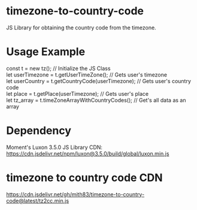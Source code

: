 # timezone-to-country-code
JS Library for obtaining the country code from the timezone.

# Usage Example 
const t = new tz(); // Initialize the JS Class<br/> 
let userTimezone = t.getUserTimeZone(); // Gets user's timezone<br/> 
let userCountry = t.getCountryCode(userTimezone); // Gets user's country code<br/> 
let place = t.getPlace(userTimezone); // Gets user's place<br/> 
let tz_array = t.timeZoneArrayWithCountryCodes(); // Get's all data as an array<br/> 

# Dependency 
Moment's Luxon 3.5.0 JS Library 
CDN: https://cdn.jsdelivr.net/npm/luxon@3.5.0/build/global/luxon.min.js

# timezone to country code CDN
https://cdn.jsdelivr.net/gh/mith83/timezone-to-country-code@latest/tz2cc.min.js



